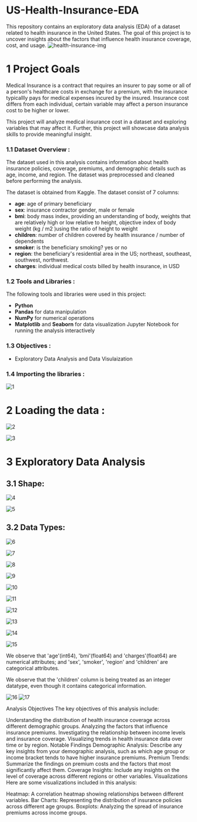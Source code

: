 # US-Health-Insurance-EDA

This repository contains an exploratory data analysis (EDA) of a dataset related to health insurance in the United States. The goal of this project is to uncover insights about the factors that influence health insurance coverage, cost, and usage.
![health-insurance-img](https://github.com/user-attachments/assets/698bedf7-696b-4c6a-8a1e-34699b06be2b)

# 1 Project Goals
Medical Insurance is a contract that requires an insurer to pay some or all of a person's healthcare costs in exchange for a premium, with the insurance typicallly pays for medical expenses incured by the insured. Insurance cost differs from each individual, certain variable may affect a person insurance cost to be higher or lower.

This project will analyze medical insurance cost in a dataset and exploring variables that may affect it. Further, this project will showcase data analysis skills to provide meaningful insight.

### 1.1 Dataset Overview :
The dataset used in this analysis contains information about health insurance policies, coverage, premiums, and demographic details such as age, income, and region. The dataset was preprocessed and cleaned before performing the analysis.

The dataset is obtained from Kaggle. The dataset consist of 7 columns:

+ **age**: age of primary beneficiary
+ **sex**: insurance contractor gender, male or female
+ **bmi**: body mass index, providing an understanding of body, weights that are relatively high or low relative to height, objective index of body weight  (kg /  m2
 )using the ratio of height to weight
+ **children**: number of children covered by health insurance / number of dependents
+ **smoker**: is the beneficiary smoking? yes or no
+ **region**: the beneficiary's residential area in the US; northeast, southeast, southwest, northwest.
+ **charges**: individual medical costs billed by health insurance, in USD

### 1.2 Tools and Libraries :
The following tools and libraries were used in this project:

+ **Python**
+ **Pandas** for data manipulation
+ **NumPy** for numerical operations
+ **Matplotlib** and **Seaborn** for data visualization
Jupyter Notebook for running the analysis interactively

### 1.3 Objectives :
+ Exploratory Data Analysis and Data Visulaization

### 1.4 Importing the libraries :
![1](https://github.com/user-attachments/assets/8a01dbff-3d88-4536-b932-b3deca406c1b)

# 2 Loading the data :
![2](https://github.com/user-attachments/assets/2fe8f374-827b-49e9-bec3-c2fb986210ee)

![3](https://github.com/user-attachments/assets/203613d2-459f-4033-b98e-03486d654770)

# 3 Exploratory Data Analysis

## 3.1 Shape:
![4](https://github.com/user-attachments/assets/355f36ca-c8ec-46c3-9903-c4cf56e4fa2f)

![5](https://github.com/user-attachments/assets/f63d7927-1291-4aaa-b78f-25202f25d0c2)

## 3.2 Data Types:
![6](https://github.com/user-attachments/assets/fbf6a666-c629-4eef-a61d-9685ecfbc380)

![7](https://github.com/user-attachments/assets/b12a4e12-91aa-404c-a20c-b6896e7f8f31)

![8](https://github.com/user-attachments/assets/60413e49-9784-4185-9e21-ebd5a9e7d9ad)

![9](https://github.com/user-attachments/assets/daf0764f-ac9f-4175-9db0-ab98d7a45033)

![10](https://github.com/user-attachments/assets/021487d6-5795-4467-8b24-2288369d6576)

![11](https://github.com/user-attachments/assets/03d9ded9-5827-4f8c-82b0-9ca6d49523aa)

![12](https://github.com/user-attachments/assets/0c021590-82b7-4958-bd05-b4935a531e73)

![13](https://github.com/user-attachments/assets/0df3044c-a6a0-46c8-89b8-55524720e73d)

![14](https://github.com/user-attachments/assets/31975fb0-b9b6-4cfb-ace0-7eedd527c1e6)

![15](https://github.com/user-attachments/assets/f8152771-e58c-43fc-b272-ae573c217120)

We observe that 'age'(int64), 'bmi'(float64) and 'charges'(float64) are numerical attributes; and 'sex', 'smoker', 'region' and 'children' are categorical attributes.

We observe that the 'children' column is being treated as an integer datatype, even though it contains categorical information.

![16](https://github.com/user-attachments/assets/58e8bd6d-b4e9-4a20-ae68-c53d9263a6a7)
![17](https://github.com/user-attachments/assets/d0217a61-d6f2-4753-aea6-d083bf92c561)






























Analysis Objectives
The key objectives of this analysis include:

Understanding the distribution of health insurance coverage across different demographic groups.
Analyzing the factors that influence insurance premiums.
Investigating the relationship between income levels and insurance coverage.
Visualizing trends in health insurance data over time or by region.
Notable Findings
Demographic Analysis: Describe any key insights from your demographic analysis, such as which age group or income bracket tends to have higher insurance premiums.
Premium Trends: Summarize the findings on premium costs and the factors that most significantly affect them.
Coverage Insights: Include any insights on the level of coverage across different regions or other variables.
Visualizations
Here are some visualizations included in this analysis:

Heatmap: A correlation heatmap showing relationships between different variables.
Bar Charts: Representing the distribution of insurance policies across different age groups.
Boxplots: Analyzing the spread of insurance premiums across income groups.


